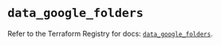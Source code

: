 # `data_google_folders`

Refer to the Terraform Registry for docs: [`data_google_folders`](https://registry.terraform.io/providers/hashicorp/google-beta/5.11.0/docs/data-sources/google_folders).
